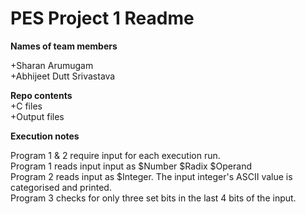 <h1>PES Project 1 Readme</h1>
<strong>Names of team members</strong>
  <p>+Sharan Arumugam<br>
  +Abhijeet Dutt Srivastava</p>

**Repo contents**<br>
  +C files<br>
  +Output files<br>
  
 **Execution notes**
 <p>Program 1 & 2 require input for each execution run.<br>
 Program 1 reads input input as $Number $Radix $Operand<br>
 Program 2 reads input as $Integer. The input integer's ASCII value is categorised and printed.<br>
 Program 3 checks for only three set bits in the last 4 bits of the input.
</p>
